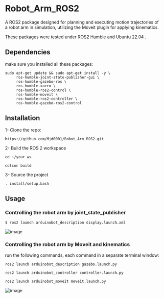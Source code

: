 # Robot_Arm_ROS2
A ROS2 package designed for planning and executing motion trajectories of a robot arm in simulation, utilizing the Moveit plugin for applying kinematics.


These packages were tested under ROS2 Humble and Ubuntu 22.04 .

## Dependencies
make sure you installed all these packages:
```
sudo apt-get update && sudo apt-get install -y \
     ros-humble-joint-state-publisher-gui \
     ros-humble-gazebo-ros \
     ros-humble-xacro \
     ros-humble-ros2-control \
     ros-humble-moveit \
     ros-humble-ros2-controller \
     ros-humble-gazebo-ros2-control 
```
## Installation

1- Clone the repo:
```
https://github.com/Mjd0001/Robot_Arm_ROS2.git
```
2- Build the ROS 2 workspace
```
cd ~/your_ws
```
```
colcon build
```
3- Source the project
```
. install/setup.bash
```
## Usage
### Controlling the robot arm by joint_state_publisher
```
$ ros2 launch arduinobot_description display.launch.xml
```
![image](https://github.com/user-attachments/assets/683164ab-a99e-47db-96a4-0590e61944f3)

### Controlling the robot arm by Moveit and kinematics
run the following commands, each command in a separate terminal window:
```
ros2 launch arduinobot_description gazebo.launch.py
```
```
ros2 launch arduinobot_controller controller.launch.py
```
```
ros2 launch arduinobot_moveit moveit.launch.py
```
![image](https://github.com/user-attachments/assets/65746bab-c6e4-4580-9295-0283a7764b16)

